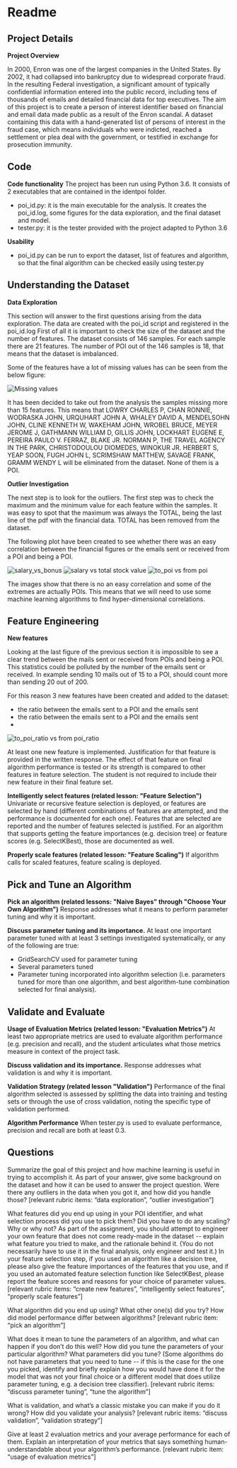 Readme
======

Project Details
---------------

**Project Overview**

In 2000, Enron was one of the largest companies in the United States. By 2002, it had collapsed into bankruptcy due 
to widespread corporate fraud. In the resulting Federal investigation, a significant amount of typically confidential 
information entered into the public record, including tens of thousands of emails and detailed financial data for top 
executives. The aim of this project is to create a person of interest identifier based on financial and email data 
made public as a result of the Enron scandal. A dataset containing this data with a hand-generated list of persons of 
interest in the fraud case, which means individuals who were indicted, reached a settlement or plea deal with the 
government, or testified in exchange for prosecution immunity.

Code
------------------------------

**Code functionality**
The project has been run using Python 3.6. It consists of 2 executables that are contained in the identpoi folder.
- poi_id.py: it is the main executable for the analysis. It creates the poi_id.log, some figures for the data exploration, 
and the final dataset and model.
- tester.py: it is the tester provided with the project adapted to Python 3.6

**Usability**
- poi_id.py can be run to export the dataset, list of features and algorithm, so that the final algorithm can be 
checked easily using tester.py

Understanding the Dataset
-------

**Data Exploration**

This section will answer to the first questions arising from the data exploration.
The data are created with the poi_id script and registered in the poi_id.log
First of all it is important to check the size of the dataset and the number of features.
The dataset consists of 146 samples. For each sample there are 21 features. The number of POI out of the 146 samples is 18,
that means that the dataset is imbalanced. 

Some of the features have a lot of missing values has can be seen from the below figure:
 
![Missing values](identpoi/missing_values.png)

It has been decided to take out from the analysis the samples missing more than 15 features.
This means that LOWRY CHARLES P, CHAN RONNIE, WODRASKA JOHN, URQUHART JOHN A, WHALEY DAVID A, MENDELSOHN JOHN, 
CLINE KENNETH W, WAKEHAM JOHN, WROBEL BRUCE, MEYER JEROME J, GATHMANN WILLIAM D, GILLIS JOHN, LOCKHART EUGENE E,
PEREIRA PAULO V. FERRAZ, BLAKE JR. NORMAN P, THE TRAVEL AGENCY IN THE PARK, CHRISTODOULOU DIOMEDES, WINOKUR JR. HERBERT S, 
YEAP SOON, FUGH JOHN L, SCRIMSHAW MATTHEW, SAVAGE FRANK, GRAMM WENDY L will be eliminated from the dataset.
None of them is a POI. 

**Outlier Investigation**

The next step is to look for the outliers. The first step was to check the maximum and the minimum value for each feature within the
samples. It was easy to spot that the maximum was always the TOTAL, being the last line of the pdf with the financial data.
TOTAL has been removed from the dataset.

The following plot have been created to see whether there was an easy correlation between the financial figures or the emails
sent or received from a POI and being a POI.

![salary_vs_bonus](identpoi/salary_bonus_poi_scatter.png)
![salary vs total stock value](identpoi/salary_total_stock_value_poi_scatter.png)
![to_poi vs from poi](identpoi/from_this_person_to_poi_from_poi_to_this_person_poi_scatter.png)

The images show that there is no an easy correlation and some of the extremes are actually POIs. This means that we will need
to use some machine learning algorithms to find hyper-dimensional correlations.


Feature Engineering
--------

**New features**

Looking at the last figure of the previous section it is impossible to see a clear trend between the mails sent or received from POIs and
being a POI. This statistics could be polluted by the number of the emails sent or received.
In example sending 10 mails out of 15 to a POI, should count more than sending 20 out of 200. 

For this reason 3 new features have been created and added to the dataset:
- the ratio between the emails sent to a POI and the emails sent
- the ratio between the emails sent to a POI and the emails sent
- 
![to_poi_ratio vs from poi_ratio](identpoi/ratio_from_POI_ratio_to_POI_poi_scatter.png)

At least one new feature is implemented. Justification for that feature is provided in the written response. The effect 
of that feature on final algorithm performance is tested or its strength is compared to other features in feature 
selection. The student is not required to include their new feature in their final feature set.

**Intelligently select features (related lesson: "Feature Selection")**
Univariate or recursive feature selection is deployed, or features are selected by hand (different combinations of 
features are attempted, and the performance is documented for each one). Features that are selected are reported and 
the number of features selected is justified. For an algorithm that supports getting the feature importances 
(e.g. decision tree) or feature scores (e.g. SelectKBest), those are documented as well.

**Properly scale features (related lesson: "Feature Scaling")**
If algorithm calls for scaled features, feature scaling is deployed.

Pick and Tune an Algorithm
--------------

**Pick an algorithm (related lessons: "Naive Bayes" through "Choose Your Own Algorithm")**
Response addresses what it means to perform parameter tuning and why it is important.

**Discuss parameter tuning and its importance.**
At least one important parameter tuned with at least 3 settings investigated systematically, or any of the following
 are true:

- GridSearchCV used for parameter tuning
- Several parameters tuned
- Parameter tuning incorporated into algorithm selection (i.e. parameters tuned for more than one algorithm, and best
 algorithm-tune combination selected for final analysis).

Validate and Evaluate
-------
**Usage of Evaluation Metrics (related lesson: "Evaluation Metrics")**
At least two appropriate metrics are used to evaluate algorithm performance (e.g. precision and recall), and the 
student articulates what those metrics measure in context of the project task.

**Discuss validation and its importance.**
Response addresses what validation is and why it is important.

**Validation Strategy (related lesson "Validation")**
Performance of the final algorithm selected is assessed by splitting the data into training and testing sets or 
through the use of cross validation, noting the specific type of validation performed.

**Algorithm Performance**
When tester.py is used to evaluate performance, precision and recall are both at least 0.3.


Questions
---------


Summarize the goal of this project and how machine learning is useful in trying to accomplish it. As part of your answer, give some background on the dataset and how it can be used to answer the project question. Were there any outliers in the data when you got it, and how did you handle those?  [relevant rubric items: “data exploration”, “outlier investigation”]

What features did you end up using in your POI identifier, and what selection process did you use to pick them? Did you have to do any scaling? Why or why not? As part of the assignment, you should attempt to engineer your own feature that does not come ready-made in the dataset -- explain what feature you tried to make, and the rationale behind it. (You do not necessarily have to use it in the final analysis, only engineer and test it.) In your feature selection step, if you used an algorithm like a decision tree, please also give the feature importances of the features that you use, and if you used an automated feature selection function like SelectKBest, please report the feature scores and reasons for your choice of parameter values.  [relevant rubric items: “create new features”, “intelligently select features”, “properly scale features”]

What algorithm did you end up using? What other one(s) did you try? How did model performance differ between algorithms?  [relevant rubric item: “pick an algorithm”]

What does it mean to tune the parameters of an algorithm, and what can happen if you don’t do this well?  How did you tune the parameters of your particular algorithm? What parameters did you tune? (Some algorithms do not have parameters that you need to tune -- if this is the case for the one you picked, identify and briefly explain how you would have done it for the model that was not your final choice or a different model that does utilize parameter tuning, e.g. a decision tree classifier).  [relevant rubric items: “discuss parameter tuning”, “tune the algorithm”]

What is validation, and what’s a classic mistake you can make if you do it wrong? How did you validate your analysis?  [relevant rubric items: “discuss validation”, “validation strategy”]

Give at least 2 evaluation metrics and your average performance for each of them.  Explain an interpretation of your metrics that says something human-understandable about your algorithm’s performance. [relevant rubric item: “usage of evaluation metrics”]


